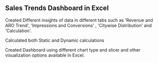 ## Sales Trends Dashboard in Excel
   
   
   
   


Created Different insights of data in different tabs such as 'Revenue and ARO Trend', 'Impressions and Conversions' , 'Citywise Distribution' and 'Calculation'.

Calculated both Static and Dynamic calculations 
   
Created Dashboard using different chart type and slicer and other visualization options available in Excel.
